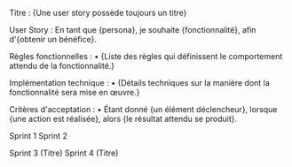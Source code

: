 Titre : {Une user story possède toujours un titre}

User Story :
En tant que {persona}, je souhaite {fonctionnalité}, afin d'{obtenir un bénéfice}.

Règles fonctionnelles :
• {Liste des règles qui définissent le comportement attendu de la fonctionnalité.}

Implémentation technique :
• {Détails techniques sur la manière dont la fonctionnalité sera mise en œuvre.}

Critères d'acceptation :
• Étant donné {un élément déclencheur}, lorsque {une action est réalisée}, alors {le résultat attendu se produit}.

Sprint 1
Sprint 2

Sprint 3 (Titre)
Sprint 4 (Titre)
